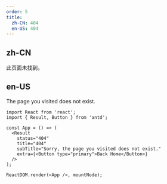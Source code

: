```yaml
---
order: 5
title:
  zh-CN: 404
  en-US: 404
---
```


## zh-CN

此页面未找到。

## en-US

The page you visited does not exist.

```tsx
import React from 'react';
import { Result, Button } from 'antd';

const App = () => (
  <Result
    status="404"
    title="404"
    subTitle="Sorry, the page you visited does not exist."
    extra={<Button type="primary">Back Home</Button>}
  />
);

ReactDOM.render(<App />, mountNode);
```
